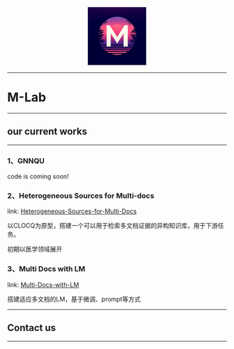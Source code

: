 <div style="text-align: center;">
<img src="imgs/LOGO3.webp" style="zoom: 13%;" />
</div>

___

# M-Lab

___
## our current works
___
### 1、GNNQU
code is coming soon!
### 2、Heterogeneous Sources for Multi-docs
link: [Heterogeneous-Sources-for-Multi-Docs](https://github.com/HotBloodLee/Heterogeneous-Sources-for-Multi-Docs)

以CLOCQ为原型，搭建一个可以用于检索多文档证据的异构知识库，用于下游任务。

初期以医学领域展开
### 3、Multi Docs with LM
link: [Multi-Docs-with-LM](https://github.com/HotBloodLee/Multi-Docs-with-LM)

搭建适应多文档的LM，基于微调、prompt等方式
___
## Contact us
___